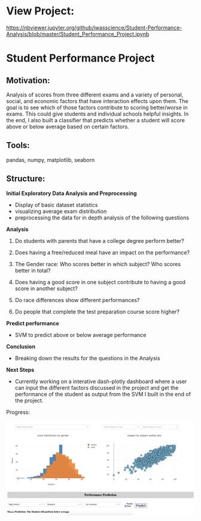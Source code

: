 # View Project: 

https://nbviewer.jupyter.org/github/iwasscience/Student-Performance-Analysis/blob/master/Student_Performance_Project.ipynb

# Student Performance Project

## Motivation:

Analysis of scores from three different exams and a variety of personal, social, and economic factors that have interaction effects upon them. The goal is to see which of those factors contribute to scoring better/worse in exams. This could give students and individual schools helpful insights. In the end, I also built a classifier that predicts whether a student will score above or below average based on certain factors.


## Tools:

pandas, numpy, matplotlib, seaborn 

## Structure:

**Initial Exploratory Data Analysis and Preprocessing**
  - Display of basic dataset statistics
  - visualizing average exam distribution
  - preprocessing the data for in depth analysis of the following questions

**Analysis**
  
1. Do students with parents that have a college degree perform better?

2. Does having a free/reduced meal have an impact on the performance?

3. The Gender race: Who scores better in which subject? Who scores better in total?

4. Does having a good score in one subject contribute to having a good score in another subject?

5. Do race differences show different performances?

6. Do people that complete the test preparation course score higher?

**Predict performance**

- SVM to predict above or below average performance 

**Conclusion**

- Breaking down the results for the questions in the Analysis 

**Next Steps**

- Currently working on a interative dash-plotly dashboard where a user can input the different factors discussed in the project and get the performance of the student as output from the SVM I built in the end of the project.

Progress:

![Screenshot](Data/dashboard.png)
